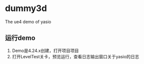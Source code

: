 # dummy3d
The ue4 demo of yasio

## 运行demo
 1. Demo是4.24.x创建，打开项目项目
 2. 打开LevelTest关卡，预览运行，查看日志输出窗口关于yasio的日志

